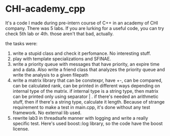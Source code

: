 # CHI-academy_cpp

It's a code I made during pre-intern course of C++ in an academy of CHI company.
There was 5 labs.
If you are lurking for a useful code, you can try check 5th lab or 4th. those aren't that bad, actually.

the tasks were:

1. write a stupid class and check it perfomance. No interesting stuff.
2. play with template specializations and SFINAE.
3. write a priority queue with messages that have priority, an expire time and a data. Also write a friend class  that analyzes the priority queue and write the analysis to a given filepath
4. write a matrix library that can be constexpr, have +-, can be compared, can be calculated rank, can be printed in different ways depending on internal type of the matrix. if internal type is a string type, then matrix can be printed only using separator | . if there's needed an arithmetic stuff, then if there's a string type, calculate it length. Because of strange requirement to make a test in main.cpp, it's done without any test framework. No external lib used.
5. rewrite lab3 in threadsafe manner with logging and write a really specific test. Here's used boost::log library, so the code have the boost license.
